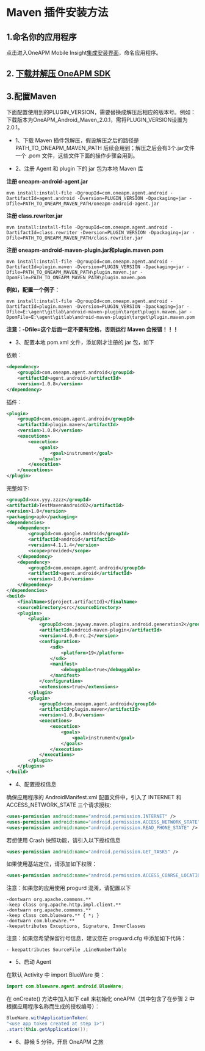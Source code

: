# Maven 插件安装方法

## 1.命名你的应用程序

 点击进入OneAPM Mobile Insight[集成安装界面](https://mi.oneapm.com/mobile/app/setup#/)，命名应用程序。

## 2. [下载并解压 OneAPM SDK](https://user.oneapm.com/account/agent/gradle/download.do?version=latest)

## 3.配置Maven
下面配置使用到的PLUGIN_VERSION，需要替换成解压后相应的版本号。例如：下载版本为OneAPM_Android_Maven_2.0.1，需将PLUGIN_VERSION设置为2.0.1。

* 1、下载 Maven 插件包解压，假设解压之后的路径是PATH_TO_ONEAPM_MAVEN_PATH 后续会用到；解压之后会有3个.jar文件一个 .pom 文件，这些文件下面的操作步骤会用到。

* 2、注册 Agent 和 plugin 下的 jar 包为本地 Maven 库

**注册 oneapm-android-agent.jar**

`mvn install:install-file -DgroupId=com.oneapm.agent.android -DartifactId=agent.android -Dversion=PLUGIN_VERSION -Dpackaging=jar -Dfile=PATH_TO_ONEAPM_MAVEN_PATH/oneapm-android-agent.jar`

**注册 class.rewriter.jar**

`mvn install:install-file -DgroupId=com.oneapm.agent.android -DartifactId=class.rewriter -Dversion=PLUGIN_VERSION -Dpackaging=jar -Dfile=PATH_TO_ONEAPM_MAVEN_PATH/class.rewriter.jar`

**注册 oneapm-android-maven-plugin.jar和plugin.maven.pom**

`mvn install:install-file -DgroupId=com.oneapm.agent.android -DartifactId=plugin.maven -Dversion=PLUGIN_VERSION -Dpackaging=jar -Dfile=PATH_TO_ONEAPM_MAVEN_PATH\plugin.maven.jar -DpomFile=PATH_TO_ONEAPM_MAVEN_PATH\plugin.maven.pom`

**例如，配置一个例子：**

`mvn install:install-file -DgroupId=com.oneapm.agent.android -DartifactId=plugin.maven -Dversion=PLUGIN_VERSION -Dpackaging=jar -Dfile=E:\agent\gitlab\android-maven-plugin\target\plugin.maven.jar -DpomFile=E:\agent\gitlab\android-maven-plugin\target\plugin.maven.pom`

**注意：-Dfile=这个后面一定不要有空格，否则运行 Maven 会报错！！！**

* 3、配置本地 pom.xml 文件，添加刚才注册的 jar 包，如下 

依赖：

```xml
<dependency>
    <groupId>com.oneapm.agent.android</groupId>
    <artifactId>agent.android</artifactId>
    <version>1.0.8</version>
</dependency>
```

插件：

```xml
<plugin>
    <groupId>com.oneapm.agent.android</groupId>
    <artifactId>plugin.maven</artifactId>
    <version>1.0.8</version>
    <executions>
        <execution>
            <goals>
                <goal>instrument</goal>
            </goals>
        </execution>
    </executions>
</plugin>
```

完整如下: 

```xml
<groupId>xxx.yyy.zzzz</groupId>
<artifactId>TestMavenAndroid02</artifactId>
<version>1.0</version>
<packaging>apk</packaging>
<dependencies>
    <dependency>
        <groupId>com.google.android</groupId>
        <artifactId>android</artifactId>
        <version>4.1.1.4</version>
        <scope>provided</scope>
    </dependency>
    <dependency>
        <groupId>com.oneapm.agent.android</groupId>
        <artifactId>agent.android</artifactId>
        <version>1.0.8</version>
    </dependency>
</dependencies>
<build>
    <finalName>${project.artifactId}</finalName>
    <sourceDirectory>src</sourceDirectory>
    <plugins>
        <plugin>
            <groupId>com.jayway.maven.plugins.android.generation2</groupId>
            <artifactId>android-maven-plugin</artifactId>
            <version>4.0.0-rc.2</version>
            <configuration>
                <sdk>
                    <platform>19</platform>
                </sdk>
                <manifest>
                    <debuggable>true</debuggable>
                </manifest>
            </configuration>
            <extensions>true</extensions>
        </plugin>
        <plugin>
            <groupId>com.oneapm.agent.android</groupId>
            <artifactId>plugin.maven</artifactId>
            <version>1.0.8</version>
            <executions>
                <execution> 
                    <goals>
                        <goal>instrument</goal>
                    </goals>
                </execution>
            </executions>
        </plugin>
    </plugins> 
</build>
```

* 4、配置授权信息

确保应用程序的 AndroidManifest.xml 配置文件中，引入了 INTERNET 和 ACCESS_NETWORK_STATE 三个请求授权:

```xml
<uses-permission android:name="android.permission.INTERNET" />
<uses-permission android:name="android.permission.ACCESS_NETWORK_STATE" />
<uses-permission android:name="android.permission.READ_PHONE_STATE" />
```

若想使用 Crash 快照功能，请引入以下授权信息

```xml
<uses-permission android:name="android.permission.GET_TASKS" />
```

如果使用基站定位，请添加如下权限：

```xml
<uses-permission android:name="android.permission.ACCESS_COARSE_LOCATION" />
```

注意：如果您的应用使用 progurd 混淆，请配置以下

```
-dontwarn org.apache.commons.**
-keep class org.apache.http.impl.client.**
-dontwarn org.apache.commons.**
-keep class com.blueware.** { *; }
-dontwarn com.blueware.**
-keepattributes Exceptions, Signature, InnerClasses
```

注意：如果您希望保留行号信息，建议您在 proguard.cfg 中添加如下代码：

```
- keepattributes SourceFile ,LineNumberTable
```

* 5、启动 Agent

在默认 Activity 中 import BlueWare 类：

```java
import com.blueware.agent.android.BlueWare;
```

在 onCreate() 方法中加入如下 call 来初始化 oneAPM（其中包含了在步骤 2 中根据应用程序名称而生成的授权编号）：

```java
BlueWare.withApplicationToken(
"<use app token created at step 1>")
.start(this.getApplication());
```

* 6、静候 5 分钟，开启 OneAPM 之旅





